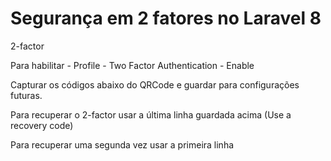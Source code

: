 # Segurança em 2 fatores no Laravel 8

2-factor

Para habilitar - Profile - Two Factor Authentication - Enable

Capturar os códigos abaixo do QRCode e guardar para configurações futuras.

Para recuperar o 2-factor usar a última linha guardada acima (Use a recovery code)

Para recuperar uma segunda vez usar a primeira linha

